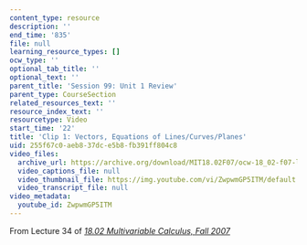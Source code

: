 ```yaml
---
content_type: resource
description: ''
end_time: '835'
file: null
learning_resource_types: []
ocw_type: ''
optional_tab_title: ''
optional_text: ''
parent_title: 'Session 99: Unit 1 Review'
parent_type: CourseSection
related_resources_text: ''
resource_index_text: ''
resourcetype: Video
start_time: '22'
title: 'Clip 1: Vectors, Equations of Lines/Curves/Planes'
uid: 255f67c0-aeb8-37dc-e5b8-fb391ff804c8
video_files:
  archive_url: https://archive.org/download/MIT18.02F07/ocw-18_02-f07-lec34_300k.mp4
  video_captions_file: null
  video_thumbnail_file: https://img.youtube.com/vi/ZwpwmGP5ITM/default.jpg
  video_transcript_file: null
video_metadata:
  youtube_id: ZwpwmGP5ITM
---
```


From Lecture 34 of [_18.02 Multivariable Calculus, Fall 2007_](/courses/18-02-multivariable-calculus-fall-2007/video_galleries/video-lectures)



